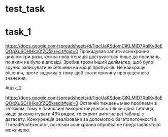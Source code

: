 # test_task

# task_1
https://docs.google.com/spreadsheets/d/1iqcUaKSdomCiKLMID7XqlKv8oEQOqXuSOHHkx0fZQ5k/edit#gid=0
Прокидував запити асинхронно циклом три рази, кожна нова ітерація достукається лише до посилань по яким не було відповіді. Зробив трохи інший деліметер, щоб було зручно записувати ексепшени на місця пропусків. Не найкраще рішення, проте задумка в тому щоб знати причину пропущенного значення.

#task_2

https://docs.google.com/spreadsheets/d/1iqcUaKSdomCiKLMID7XqlKv8oEQOqXuSOHHkx0fZQ5k/edit#gid=0
Останній тиждень маю проблеми зі зв'язком, тому в пайплайні використовувалась тільки одна таблиця, якщо закоментувати 49й рядок, то скрипт витягне всі таблиці з датасету. Конкуренція реалізована за допомогою багатопоточності в ThreadPoolExecutor, оскільки асинхронна обробка не представляється можливою.

